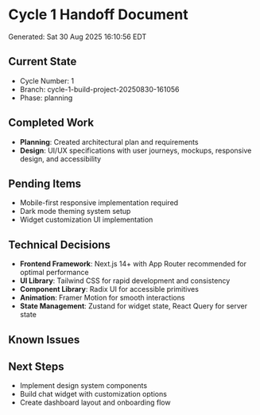 # Cycle 1 Handoff Document

Generated: Sat 30 Aug 2025 16:10:56 EDT

## Current State
- Cycle Number: 1
- Branch: cycle-1-build-project-20250830-161056
- Phase: planning

## Completed Work
<!-- Updated by each agent as they complete their phase -->
- **Planning**: Created architectural plan and requirements
- **Design**: UI/UX specifications with user journeys, mockups, responsive design, and accessibility

## Pending Items
<!-- Items that need attention in the next phase or cycle -->
- Mobile-first responsive implementation required
- Dark mode theming system setup
- Widget customization UI implementation

## Technical Decisions
<!-- Important technical decisions made during this cycle -->
- **Frontend Framework**: Next.js 14+ with App Router recommended for optimal performance
- **UI Library**: Tailwind CSS for rapid development and consistency
- **Component Library**: Radix UI for accessible primitives
- **Animation**: Framer Motion for smooth interactions
- **State Management**: Zustand for widget state, React Query for server state

## Known Issues
<!-- Issues discovered but not yet resolved -->

## Next Steps
<!-- Clear action items for the next agent/cycle -->
- Implement design system components
- Build chat widget with customization options
- Create dashboard layout and onboarding flow

